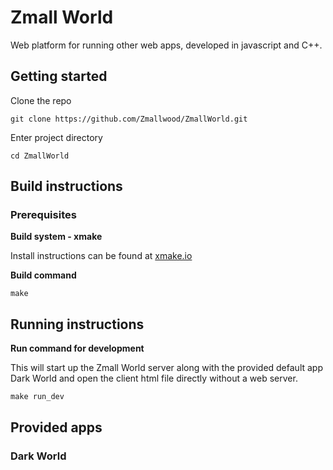 # Zmall World
Web platform for running other web apps, developed in javascript and C++.

## Getting started

Clone the repo

    git clone https://github.com/Zmallwood/ZmallWorld.git

Enter project directory

    cd ZmallWorld

## Build instructions

### Prerequisites

**Build system - xmake**

Install instructions can be found at [xmake.io](https://xmake.io)

**Build command**

    make

## Running instructions

**Run command for development**

This will start up the Zmall World server along with the provided default app Dark World and open the client html file directly without a web server.

    make run_dev

## Provided apps

### Dark World
